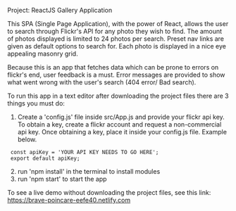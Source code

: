 Project: 
ReactJS Gallery Application

This SPA (Single Page Application), with the power of React, allows the user to search through Flickr's API for any photo they wish to find. The amount of photos displayed is limited to 24 photos per search. Preset nav links are given as default options to search for. Each photo is displayed in a nice eye appealing masonry grid.

Because this is an app that fetches data which can be prone to errors on flickr's end, user feedback is a must. Error messages are provided to show what went wrong with the user's search (404 error/ Bad search).



To run this app in a text editor after downloading the project files there are 3 things you must do:
  1.  Create a 'config.js' file inside src/App.js and provide your flickr api key. To obtain a key, create a flickr account and request a         non-commercial api key. Once obtaining a key, place it inside your config.js file. Example below.
  
     const apiKey = 'YOUR API KEY NEEDS TO GO HERE';
     export default apiKey;
     
  2.  run 'npm install' in the terminal to install modules
  3.  run 'npm start' to start the app

To see a live demo without downloading the project files, see this link: https://brave-poincare-eefe40.netlify.com
